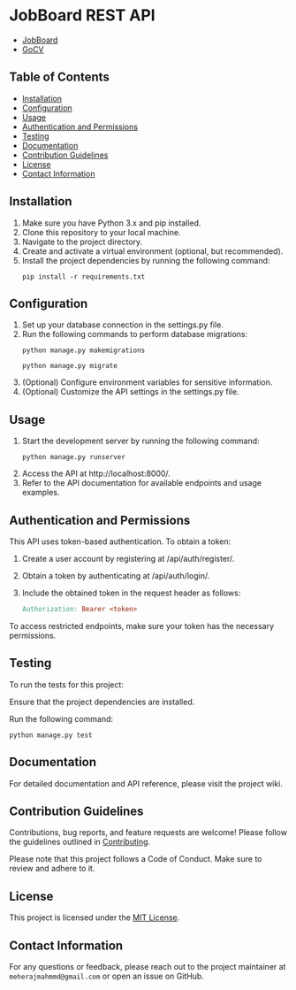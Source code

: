 # JobBoard REST API

[//]: # (A sample Django project that serves as a RESTful API backend.)
- [JobBoard](https://github.com/MeherajUlMahmmud/JobBoard)
- [GoCV](https://github.com/MeherajUlMahmmud/GoCV)

## Table of Contents

- [Installation](#installation)
- [Configuration](#configuration)
- [Usage](#usage)
- [Authentication and Permissions](#authentication-and-permissions)
- [Testing](#testing)
- [Documentation](#documentation)
- [Contribution Guidelines](#contribution-guidelines)
- [License](#license)
- [Contact Information](#contact-information)

## Installation

1. Make sure you have Python 3.x and pip installed.
2. Clone this repository to your local machine.
3. Navigate to the project directory.
4. Create and activate a virtual environment (optional, but recommended).
5. Install the project dependencies by running the following command:
    ```shell
    pip install -r requirements.txt
    ```
## Configuration
1. Set up your database connection in the settings.py file.
2. Run the following commands to perform database migrations:
    ```shell
    python manage.py makemigrations
    ```
    ```shell
    python manage.py migrate
    ```
3. (Optional) Configure environment variables for sensitive information.
4. (Optional) Customize the API settings in the settings.py file.

## Usage
1. Start the development server by running the following command:
    ```shell
    python manage.py runserver
    ```
2. Access the API at http://localhost:8000/.
3. Refer to the API documentation for available endpoints and usage examples.

## Authentication and Permissions
This API uses token-based authentication. To obtain a token:

1. Create a user account by registering at /api/auth/register/.
2. Obtain a token by authenticating at /api/auth/login/.

3. Include the obtained token in the request header as follows:
   ```makefile
   Authorization: Bearer <token>
   ```
To access restricted endpoints, make sure your token has the necessary permissions.

## Testing
To run the tests for this project:

Ensure that the project dependencies are installed.

Run the following command:
```shell
python manage.py test
```

## Documentation
For detailed documentation and API reference, please visit the project wiki.

## Contribution Guidelines
Contributions, bug reports, and feature requests are welcome! Please follow the guidelines outlined in [Contributing](CONTRIBUTING.md).

Please note that this project follows a Code of Conduct. Make sure to review and adhere to it.

## License
This project is licensed under the [MIT License](LICENSE).

## Contact Information
For any questions or feedback, please reach out to the project maintainer at `meherajmahmmd@gmail.com` or open an issue on GitHub.
